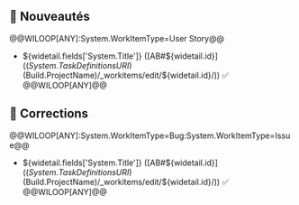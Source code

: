 ## :rocket: Nouveautés
@@WILOOP[ANY]:System.WorkItemType=User Story@@  
* ${widetail.fields['System.Title']} ([AB#${widetail.id}]($(System.TaskDefinitionsURI)$(Build.ProjectName)/_workitems/edit/${widetail.id}/)) :white_check_mark:   
@@WILOOP[ANY]@@

## :wrench: Corrections
@@WILOOP[ANY]:System.WorkItemType=Bug:System.WorkItemType=Issue@@  
* ${widetail.fields['System.Title']} ([AB#${widetail.id}]($(System.TaskDefinitionsURI)$(Build.ProjectName)/_workitems/edit/${widetail.id}/)) :white_check_mark: 
@@WILOOP[ANY]@@